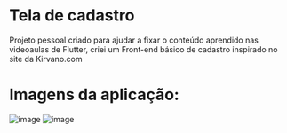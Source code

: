 # Tela de cadastro

Projeto pessoal criado para ajudar a fixar o conteúdo aprendido nas videoaulas de Flutter, criei um Front-end básico de cadastro inspirado no site da Kirvano.com

# Imagens da aplicação:

![image](https://github.com/IGDSCI/SIMULADOR-TELA-CADASTRO/assets/114839208/06b7d4f4-def1-4934-bcf9-6ee2ae5fd2b2) ![image](https://github.com/IGDSCI/SIMULADOR-TELA-CADASTRO/assets/114839208/313463b9-821f-4f2e-8ca6-8e7277ab1382)




